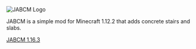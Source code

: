 ![JABCM Logo](https://i.imgur.com/9JFRpQw.png) 

JABCM is a simple mod for Minecraft 1.12.2 that adds concrete stairs and slabs.

[JABCM 1.16.3](https://github.com/RavenholmZombie/JABCM-1.16.3 "For the Minecraft 1.16.3 port of JABCM, click here.")
